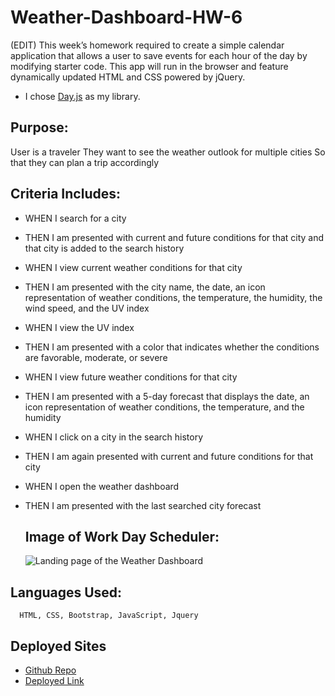 # Weather-Dashboard-HW-6

(EDIT) This week’s homework required to create a simple calendar application that allows a user to save events for each hour of the day by modifying starter code. This app will run in the browser and feature dynamically updated HTML and CSS powered by jQuery.

* I chose [Day.js](https://day.js.org/) as my library.

## Purpose: ##

User is a traveler
They want to see the weather outlook for multiple cities
So that they can plan a trip accordingly

## Criteria Includes: ##

* WHEN I search for a city
* THEN I am presented with current and future conditions for that city and that city is added to the search history
* WHEN I view current weather conditions for that city
* THEN I am presented with the city name, the date, an icon representation of weather conditions, the temperature, the humidity, the wind speed, and the UV index
* WHEN I view the UV index
* THEN I am presented with a color that indicates whether the conditions are favorable, moderate, or severe
* WHEN I view future weather conditions for that city
* THEN I am presented with a 5-day forecast that displays the date, an icon representation of weather conditions, the temperature, and the humidity
* WHEN I click on a city in the search history
* THEN I am again presented with current and future conditions for that city
* WHEN I open the weather dashboard
* THEN I am presented with the last searched city forecast

  
  ## Image of Work Day Scheduler: ##
  
  ![Landing page of the Weather Dashboard]()
  
 ## Languages Used: ##
  
      HTML, CSS, Bootstrap, JavaScript, Jquery 
      
 ## Deployed Sites ##
* [Github Repo]()
* [Deployed Link]()


